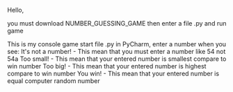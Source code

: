 Hello,

you must download NUMBER_GUESSING_GAME then enter a file .py and run game

This is my console game start file .py in PyCharm, enter a number when you see:
It's not a number! - This mean that you must enter a number like 54 not 54a
Too small! - This mean that your entered number is smallest compare to win number
Too big! - This mean that your entered number is highest compare to win number
You win! - This mean that your entered number is equal computer random number
